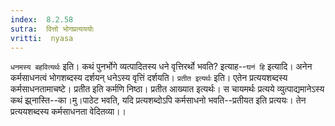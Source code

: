 ```yaml
---
index:  8.2.58
sutra:  वित्तो भोगप्रत्यययोः
vritti:  nyasa
---
```


`धनमस्य बहवित्यर्थः` इति। कथं पुनर्भोगे व्यत्पादितस्य धने वृत्तिरर्थो भवति? इत्याह--`घनं हि` इत्यादि। अनेन कर्मसाधनत्वं भोगशब्दस्य दर्शयन् धनेऽस्य वृत्तिं दर्शयति।
`प्रतीत इत्यर्थः` इति। एतेन प्रत्ययशब्दस्य कर्मसाधनतामाचष्टे। प्रतीत इति कर्मणि निष्ठा। प्रतीत आख्यात इत्यर्थः। स चायमर्थः प्रत्यये व्युत्पाद्यमानेऽस्य कथं झ्र्नास्ति--का।मु।पाठेट भवति, यदि प्रत्यशब्दोऽपि कर्मसाधनो भवति--प्रतीयत इति प्रत्ययः। तेन प्रत्ययशब्दस्य कर्मसाधनता वेदितव्या।।


